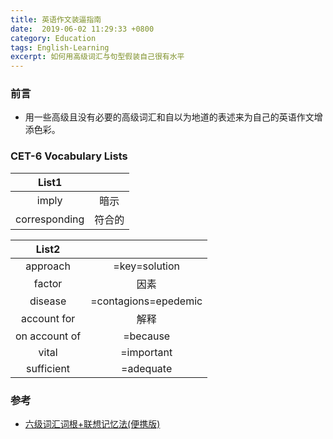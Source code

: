 ```yaml
---
title: 英语作文装逼指南
date:  2019-06-02 11:29:33 +0800
category: Education
tags: English-Learning
excerpt: 如何用高级词汇与句型假装自己很有水平
---
```


### 前言


- 用一些高级且没有必要的高级词汇和自以为地道的表述来为自己的英语作文增添色彩。

  

### CET-6 Vocabulary Lists




| List1|  |
| :-: | :--: |
| imply | 暗示 |
| corresponding | 符合的 |

|List2||
|:-:|:-:|
|approach|=key=solution|
|factor|因素|
|disease|=contagions=epedemic|
|account for|解释|
|on account of|=because|
|vital|=important|
|sufficient|=adequate|





### 参考

- [六级词汇词根+联想记忆法(便携版)](https://item.jd.com/11653419.html)

